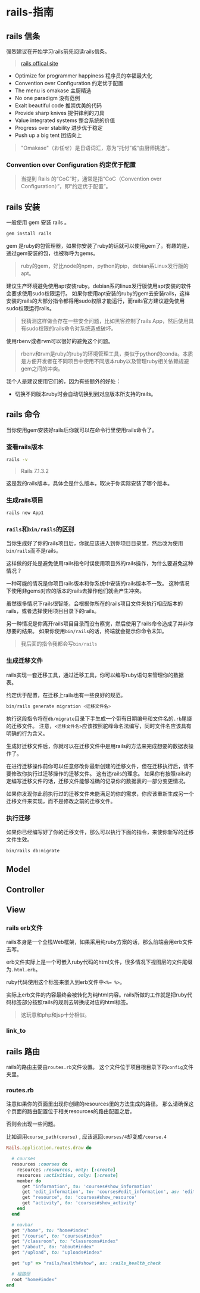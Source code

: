 # rails-指南

## rails 信条

强烈建议在开始学习rails前先阅读rails信条。

> [rails offical site](https://rubyonrails.org/doctrine)

- Optimize for programmer happiness 程序员的幸福最大化
- Convention over Configuration 约定优于配置
- The menu is omakase 主厨精选
- No one paradigm 没有范例
- Exalt beautiful code 推崇优美的代码
- Provide sharp knives 提供锋利的刀具
- Value integrated systems 整合系统的价值
- Progress over stability 进步优于稳定
- Push up a big tent 团结向上

> "Omakase"（お任せ）是日语词汇，意为“托付”或“由厨师挑选”。

### Convention over Configuration 约定优于配置

>当提到 Rails 的“CoC”时，通常是指“CoC（Convention over Configuration）”，即“约定优于配置”。

## rails 安装

一般使用 gem 安装 rails 。

```bash
gem install rails
```

gem 是ruby的包管理器，如果你安装了ruby的话就可以使用gem了。有趣的是，通过gem安装的包，也被称呼为gems。

> ruby的gem，好比node的npm，python的pip，debian系Linux发行版的apt。

建议生产环境避免使用apt安装ruby。debian系的linux发行版使用apt安装的软件会要求使用sudo权限运行。
如果你使用apt安装的ruby的gem去安装rails，这样安装的rails的大部分指令都得用sudo权限才能运行，而rails官方建议避免使用sudo权限运行rails。

> 我猜测这样做会存在一些安全问题，比如黑客控制了rails App，然后使用具有sudo权限的rails命令对系统造成破坏。

使用rbenv或者rvm可以很好的避免这个问题。

> rbenv和rvm是ruby的ruby的环境管理工具，类似于python的conda。本质是方便开发者在不同项目中使用不同版本ruby以及管理ruby相关依赖规避gem之间的冲突。

我个人是建议使用它们的，因为有些额外的好处：

- 切换不同版本ruby时会自动切换到到对应版本所支持的rails。


## rails 命令

当你使用gem安装好rails后你就可以在命令行里使用rails命令了。

### 查看rails版本

```bash
rails -v
```

>Rails 7.1.3.2

这是我的rails版本，具体会是什么版本，取决于你实际安装了哪个版本。

### 生成rails项目

```bash
rails new App1
```

### `rails`和`bin/rails`的区别

当你生成好了你的rails项目后，你就应该进入到你项目目录里，然后改为使用`bin/rails`而不是rails。

这样做的好处是避免使用rails指令时误使用项目外的rails操作，为什么要避免这种情况？

一种可能的情况是你项目rails版本和你系统中安装的rails版本不一致。
这种情况下使用非gems对应的版本的rails去操作他们就会产生冲突。

虽然很多情况下rails很智能，会根据你所在的rails项目文件夹执行相应版本的rails，或者选择使用项目目录下的rails。

另一种情况是你离开rails项目目录而没有察觉，然后使用了rails命令造成了并非你想要的结果。
如果你使用`bin/rails`的话，终端就会提示你命令未知。

> 我后面的指令我都会写`bin/rails`

### 生成迁移文件

rails实现一套迁移工具，通过迁移工具，你可以编写ruby语句来管理你的数据表。

约定优于配置，在迁移上rails也有一些良好的规范。

```bash
bin/rails generate migration <迁移文件名>
```

执行这段指令将在`db/migrate`目录下手生成一个带有日期编号和文件名的`.rb`尾缀的迁移文件。
注意，`<迁移文件名>`应该按照驼峰命名法编写，同时文件名应该具有明确的行为含义。

生成好迁移文件后，你就可以在迁移文件中是用rails的方法来完成想要的数据表操作了。

在进行迁移操作前你可以任意修改你最新创建的迁移文件，但在迁移执行后，请不要修改你执行过迁移操作的迁移文件。
这有违rails的理念。
如果你有按照rails约定编写迁移文件的话，迁移文件能够准确的记录你的数据表的一部分变更情况。

如果你发现你此前执行过的迁移文件未能满足的你的需求，你应该重新生成另一个迁移文件来实现，而不是修改之前的迁移文件。

### 执行迁移

如果你已经编写好了你的迁移文件，那么可以执行下面的指令，来使你新写的迁移文件生效。

```bash
bin/rails db:migrate
```

## Model

## Controller

## View

### rails erb文件

rails本身是一个全栈Web框架，如果采用纯ruby方案的话，那么前端会用erb文件去写。

erb文件实际上是一个可嵌入ruby代码的html文件，很多情况下视图层的文件尾缀为`.html.erb`。

ruby代码使用这个标签来嵌入到erb文件中`<%= %>`。

实际上erb文件的内容最终会被转化为纯html内容。rails所做的工作就是把ruby代码标签部分按照rails的规则去转换成对应的html标签。

> 这玩意和php和jsp十分相似。

### link_to

## rails 路由

rails的路由主要由`routes.rb`文件设置。
这个文件位于项目根目录下的`config`文件夹里。

### routes.rb

注意如果你的页面里出现你创建的resources里的方法生成的路径。
那么请确保这个页面的路由配置位于相关resources的路由配置之后。

否则会出现一些问题。

比如调用`course_path(course)`
, 应该返回`courses/4`却变成`/course.4`


```ruby
Rails.application.routes.draw do

  # courses
  resources :courses do
    resources :resources, only: [:create]
    resources :activities, only: [:create]
    member do
      get "information", to: 'courses#show_information'
      get 'edit_information', to: 'courses#edit_information', as: 'edit_information'
      get "resource", to: 'courses#show_resource'
      get "activity", to: 'courses#show_activity'
    end
  end

  # navbar
  get "/home", to: "home#index"
  get "/course", to: "courses#index"
  get "/classroom", to: "classrooms#index"
  get "/about", to: "about#index"
  get "/upload", to: "uploads#index"

  get "up" => "rails/health#show", as: :rails_health_check

  # 根路径
  root "home#index"
end
```




